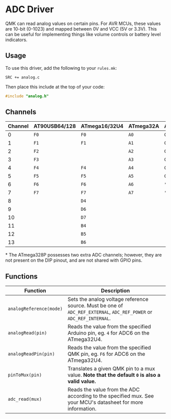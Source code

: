 # ADC Driver

QMK can read analog values on certain pins. For AVR MCUs, these values are 10-bit (0-1023) and mapped between 0V and VCC (5V or 3.3V). This can be useful for implementing things like volume controls or battery level indicators.

## Usage

To use this driver, add the following to your `rules.mk`:

```make
SRC += analog.c
```

Then place this include at the top of your code:

```c
#include "analog.h"
```

## Channels

|Channel|AT90USB64/128|ATmega16/32U4|ATmega32A|ATmega328P|
|-------|-------------|-------------|---------|----------|
|0      |`F0`         |`F0`         |`A0`     |`C0`      |
|1      |`F1`         |`F1`         |`A1`     |`C1`      |
|2      |`F2`         |             |`A2`     |`C2`      |
|3      |`F3`         |             |`A3`     |`C3`      |
|4      |`F4`         |`F4`         |`A4`     |`C4`      |
|5      |`F5`         |`F5`         |`A5`     |`C5`      |
|6      |`F6`         |`F6`         |`A6`     |*         |
|7      |`F7`         |`F7`         |`A7`     |*         |
|8      |             |`D4`         |         |          |
|9      |             |`D6`         |         |          |
|10     |             |`D7`         |         |          |
|11     |             |`B4`         |         |          |
|12     |             |`B5`         |         |          |
|13     |             |`B6`         |         |          |

\* The ATmega328P possesses two extra ADC channels; however, they are not present on the DIP pinout, and are not shared with GPIO pins.

## Functions

|Function                    |Description                                                                                                        |
|----------------------------|-------------------------------------------------------------------------------------------------------------------|
|`analogReference(mode)`     |Sets the analog voltage reference source. Must be one of `ADC_REF_EXTERNAL`, `ADC_REF_POWER` or `ADC_REF_INTERNAL`.|
|`analogRead(pin)`           |Reads the value from the specified Arduino pin, eg. `4` for ADC6 on the ATmega32U4.                                |
|`analogReadPin(pin)`        |Reads the value from the specified QMK pin, eg. `F6` for ADC6 on the ATmega32U4.                                   |
|`pinToMux(pin)`             |Translates a given QMK pin to a mux value. **Note that the default `0` is also a valid value.**                    |
|`adc_read(mux)`             |Reads the value from the ADC according to the specified mux. See your MCU's datasheet for more information.        |
